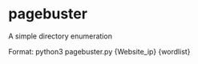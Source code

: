 # pagebuster
A simple directory enumeration


Format:
python3 pagebuster.py {Website_ip} {wordlist}
